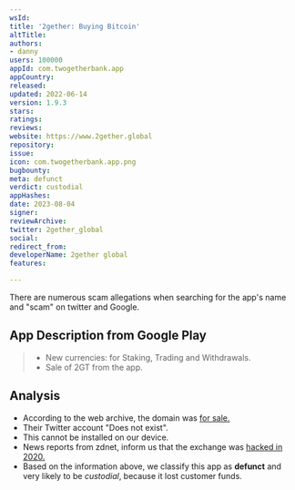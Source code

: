 ```yaml
---
wsId: 
title: '2gether: Buying Bitcoin'
altTitle: 
authors:
- danny
users: 100000
appId: com.twogetherbank.app
appCountry: 
released: 
updated: 2022-06-14
version: 1.9.3
stars: 
ratings: 
reviews: 
website: https://www.2gether.global
repository: 
issue: 
icon: com.twogetherbank.app.png
bugbounty: 
meta: defunct
verdict: custodial
appHashes: 
date: 2023-08-04
signer: 
reviewArchive: 
twitter: 2gether_global
social: 
redirect_from: 
developerName: 2gether global
features: 

---
```


<div class="alertBox"><div>There are numerous scam allegations when searching for the app's name and "scam" on twitter and Google.
</div> </div>

## App Description from Google Play

> - New currencies: for Staking, Trading and Withdrawals.
> - Sale of 2GT from the app.

## Analysis

- According to the web archive, the domain was [for sale.](https://web.archive.org/web/20230401130959/https://www.2gether.global/)
- Their Twitter account "Does not exist".
- This cannot be installed on our device. 
- News reports from zdnet, inform us that the exchange was [hacked in 2020.](https://www.zdnet.com/article/2gether-crypto-market-platform-hacked-eur1-3m-in-cryptocurrency-stolen/)
- Based on the information above, we classify this app as **defunct** and very likely to be *custodial*, because it lost customer funds.